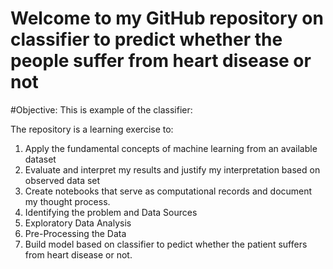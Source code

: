 # Welcome to my GitHub repository on classifier to predict whether the people suffer from heart disease or not

#Objective:
This is example of the classifier:

The repository is a learning exercise to:
1. Apply the fundamental concepts of machine learning from an available dataset
2. Evaluate and interpret my results and justify my interpretation based on observed data set
3. Create notebooks that serve as computational records and document my thought process.
4. Identifying the problem and Data Sources
5. Exploratory Data Analysis
6. Pre-Processing the Data
7. Build model based on classifier to pedict whether the patient suffers from heart disease or not.
